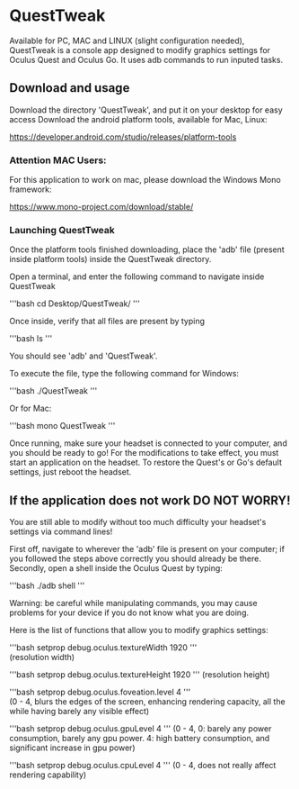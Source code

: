 # QuestTweak

Available for PC, MAC and LINUX (slight configuration needed),
QuestTweak is a console app designed to modify graphics settings for Oculus Quest and Oculus Go.
It uses adb commands to run inputed tasks.

## Download and usage

Download the directory 'QuestTweak', and put it on your desktop for easy access
Download the android platform tools, available for Mac, Linux:

https://developer.android.com/studio/releases/platform-tools

### Attention MAC Users:

For this application to work on mac, please download the Windows Mono framework:

https://www.mono-project.com/download/stable/

### Launching QuestTweak

Once the platform tools finished downloading, place the 'adb' file (present inside platform tools) inside the QuestTweak directory.

Open a terminal, and enter the following command to navigate inside QuestTweak

'''bash
cd Desktop/QuestTweak/
'''

Once inside, verify that all files are present by typing

'''bash
ls
'''

You should see 'adb' and 'QuestTweak'.

To execute the file, type the following command for Windows:

'''bash
./QuestTweak
'''

Or for Mac:

'''bash
mono QuestTweak
'''

Once running, make sure your headset is connected to your computer, and you should be ready to go!
For the modifications to take effect, you must start an application on the headset.
To restore the Quest's or Go's default settings, just reboot the headset.

## If the application does not work DO NOT WORRY!

You are still able to modify without too much difficulty your headset's settings via command lines!

First off, navigate to wherever the 'adb' file is present on your computer; if you followed the steps above correctly you should already be there.
Secondly, open a shell inside the Oculus Quest by typing:

'''bash
./adb shell
'''

Warning: be careful while manipulating commands, you may cause problems for your device if you do not know what you are doing.

Here is the list of functions that allow you to modify graphics settings:

'''bash
setprop debug.oculus.textureWidth 1920
'''  
(resolution width)

'''bash
setprop debug.oculus.textureHeight 1920
'''
(resolution height)

'''bash
setprop debug.oculus.foveation.level 4
'''  
(0 - 4, blurs the edges of the screen, enhancing rendering capacity, all the while having barely any visible effect)

'''bash
setprop debug.oculus.gpuLevel 4
'''
(0 - 4, 0: barely any power consumption, barely any gpu power. 4: high battery consumption, and significant increase in gpu power)

'''bash
setprop debug.oculus.cpuLevel 4
'''
(0 - 4, does not really affect rendering capability)